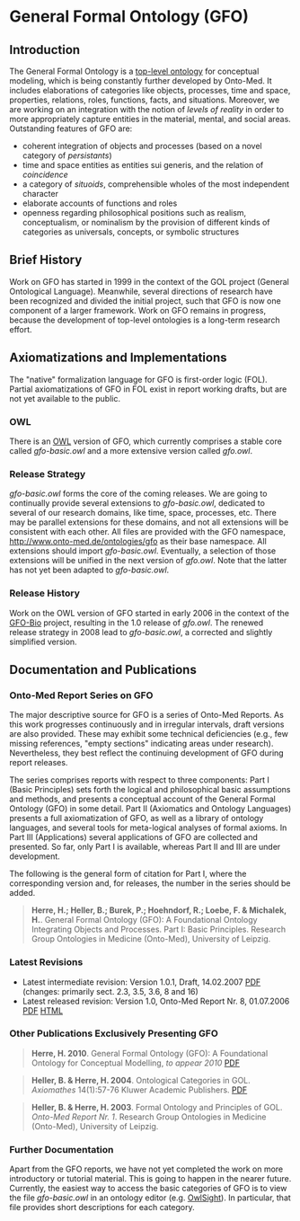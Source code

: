 # General Formal Ontology (GFO)

## Introduction
The General Formal Ontology is a [top-level ontology](http://en.wikipedia.org/wiki/Upper_ontology_%28computer_science%29) for conceptual modeling, which is being constantly further developed by Onto-Med. It includes elaborations of categories like objects, processes, time and space, properties, relations, roles, functions, facts, and situations. Moreover, we are working on an integration with the notion of *levels of reality* in order to more appropriately capture entities in the material, mental, and social areas. Outstanding features of GFO are:

* coherent integration of objects and processes (based on a novel category of *persistants*)
* time and space entities as entities sui generis, and the relation of *coincidence*
* a category of *situoids*, comprehensible wholes of the most independent character
* elaborate accounts of functions and roles
* openness regarding philosophical positions such as realism, conceptualism, or nominalism by the provision of different kinds of categories as universals, concepts, or symbolic structures

## Brief History
Work on GFO has started in 1999 in the context of the GOL project (General Ontological Language). Meanwhile, several directions of research have been recognized and divided the initial project, such that GFO is now one component of a larger framework. Work on GFO remains in progress, because the development of top-level ontologies is a long-term research effort.

## Axiomatizations and Implementations
The "native" formalization language for GFO is first-order logic (FOL). Partial axiomatizations of GFO in FOL exist in report working drafts, but are not yet available to the public.

### OWL
There is an [OWL](http://en.wikipedia.org/wiki/Web_Ontology_Language) version of GFO, which currently comprises a stable core called *gfo-basic.owl* and a more extensive version called *gfo.owl*.

### Release Strategy
*gfo-basic.owl* forms the core of the coming releases. We are going to continually provide several extensions to *gfo-basic.owl*, dedicated to several of our research domains, like time, space, processes, etc. There may be parallel extensions for these domains, and not all extensions will be consistent with each other. All files are provided with the GFO namespace, http://www.onto-med.de/ontologies/gfo as their base namespace. All extensions should import *gfo-basic.owl*. Eventually, a selection of those extensions will be unified in the next version of *gfo.owl*. Note that the latter has not yet been adapted to *gfo-basic.owl*.

### Release History
Work on the OWL version of GFO started in early 2006 in the context of the [GFO-Bio](http://www.onto-med.de/ontologies/gfo-bio/index.jsp) project, resulting in the 1.0 release of *gfo.owl*. The renewed release strategy in 2008 lead to *gfo-basic.owl*, a corrected and slightly simplified version.

## Documentation and Publications
### Onto-Med Report Series on GFO
The major descriptive source for GFO is a series of Onto-Med Reports. As this work progresses continuously and in irregular intervals, draft versions are also provided. These may exhibit some technical deficiencies (e.g., few missing references, "empty sections" indicating areas under research). Nevertheless, they best reflect the continuing development of GFO during report releases.

The series comprises reports with respect to three components: Part I (Basic Principles) sets forth the logical and philosophical basic assumptions and methods, and presents a conceptual account of the General Formal Ontology (GFO) in some detail. Part II (Axiomatics and Ontology Languages) presents a full axiomatization of GFO, as well as a library of ontology languages, and several tools for meta-logical analyses of formal axioms. In Part III (Applications) several applications of GFO are collected and presented. So far, only Part I is available, whereas Part II and III are under development.

The following is the general form of citation for Part I, where the corresponding version and, for releases, the number in the series should be added.

> **Herre, H.; Heller, B.; Burek, P.; Hoehndorf, R.; Loebe, F. & Michalek, H.**. General Formal Ontology (GFO): A Foundational Ontology Integrating Objects and Processes. Part I: Basic Principles. Research Group Ontologies in Medicine (Onto-Med), University of Leipzig.

### Latest Revisions
* Latest intermediate revision: Version 1.0.1, Draft, 14.02.2007 [PDF](http://www.onto-med.de/Archiv/ontomed2002/en/theories/gfo/part1-drafts/gfo-part1-v1-0-1.pdf) (changes: primarily sect. 2.3, 3.5, 3.6, 8 and 16)
* Latest released revision: Version 1.0, Onto-Med Report Nr. 8, 01.07.2006 [PDF](http://www.onto-med.de/Archiv/ontomed2002/en/publications/scientific-reports/om-report-no8.pdf) [HTML](http://www.onto-med.de/Archiv/ontomed2002/en/theories/gfo/part1/index.html)

### Other Publications Exclusively Presenting GFO
> **Herre, H. 2010**. General Formal Ontology (GFO): A Foundational Ontology for Conceptual Modelling, *to appear 2010* [PDF](http://www.onto-med.de/publications/2010/gfo-basic-principles.pdf)

> **Heller, B. & Herre, H. 2004**. Ontological Categories in GOL. *Axiomathes* 14(1):57-76 Kluwer Academic Publishers. [PDF](http://www.onto-med.de/Archiv/ontomed2002/en/publications/refereed-papers-in-journals/heller-b-2004-57-a.pdf)

> **Heller, B. & Herre, H. 2003**. Formal Ontology and Principles of GOL. *Onto-Med Report Nr. 1*. Research Group Ontologies in Medicine (Onto-Med), University of Leipzig.

### Further Documentation
Apart from the GFO reports, we have not yet completed the work on more introductory or tutorial material. This is going to happen in the nearer future. Currently, the easiest way to access the basic categories of GFO is to view the file *gfo-basic.owl* in an ontology editor (e.g. [OwlSight](https://www.w3.org/2001/sw/wiki/OWLSight)). In particular, that file provides short descriptions for each category.
